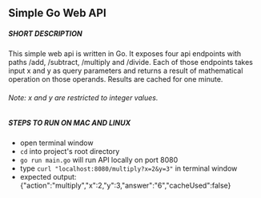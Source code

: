 ## Simple Go Web API

##### SHORT DESCRIPTION
This simple web api is written in Go. It exposes four api endpoints with paths /add, /subtract, 
/multiply and /divide. Each of those endpoints takes input x and y as query parameters and returns
a result of mathematical operation on those operands. Results are cached for one minute.
###### Note: x and y are restricted to integer values.

##### STEPS TO RUN ON MAC AND LINUX
* open terminal window
* ```cd``` into project's root directory
* ```go run main.go``` will run API locally on port 8080
* type ```curl "localhost:8080/multiply?x=2&y=3"``` in terminal window
* expected output: {"action":"multiply","x":2,"y":3,"answer":"6","cacheUsed":false} 